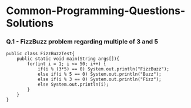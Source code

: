 # Common-Programming-Questions-Solutions


### Q.1 - FizzBuzz problem regarding multiple of 3 and 5
```
public class FizzBuzzTest{
    public static void main(String args[]){
        for(int i = 1; i <= 50; i++) {
            if(i % (3*5) == 0) System.out.println("FizzBuzz");
            else if(i % 5 == 0) System.out.println("Buzz");
            else if(i % 3 == 0) System.out.println("Fizz");
            else System.out.println(i);
        } 
    } 
}
```
